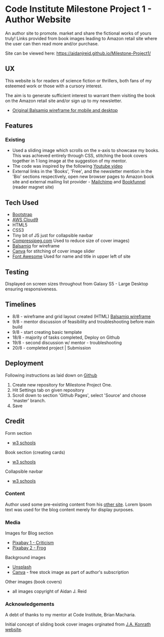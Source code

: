 # Code Institute Milestone Project 1 - Author Website

An author site to promote. market and share the fictional works of yours truly! 
Links provided from book images leading to Amazon retail site where the user can then read more and/or purchase.

Site can be viewed here: https://aidanjreid.github.io/Milestone-Project1/

## UX

This website is for readers of science fiction or thrillers, both fans of my esteemed work or those with a cursory interest.

The aim is to generate sufficient interest to warrant them visiting the book on the Amazon retail site and/or sign up to my newsletter.

* [Original Balsamiq wireframe for mobile and desktop](https://balsamiq.cloud/s27rxce/p1yv5wk)

## Features

### Existing

* Used a sliding image which scrolls on the x-axis to showcase my books. This was achieved entirely through CSS, stitching the book covers together in 1 long image at the suggestion of my mentor.
* The code was inspired by the following [Youtube video](https://www.youtube.com/watch?v=e3_qXLoIFds)
* External links in the 'Books', 'Free', and the newsletter mention in the 'Bio' sections respectively, open new browser pages to Amazon book site and external mailing list provider - [Mailchimp](http:www.mailchimp.com) and [Bookfunnel](http://www.bookfunnel.com) (reader magnet site)

## Tech Used

* [Bootstrap](https://getbootstrap.com/)
* [AWS Cloud9](https://aws.amazon.com/cloud9/)
* HTML5
* CSS3
* Tiny bit of JS just for collapsible navbar
* [Compressjpeg.com](https://compressjpeg.com) Used to reduce size of cover images)
* [Balsamiq](https://balsamiq.cloud/s27rxce/p1yv5wk) for wireframe
* [Canva](https://www.canva.com) for stitching of cover image slider
* [Font Awesome](https://fontawesome.com/) Used for name and title in upper left of site

## Testing

Displayed on screen sizes throughout from Galaxy S5 - Large Desktop ensuring responsiveness.


## Timelines

* 8/8 - wireframe and grid layout created (HTML) [Balsamiq wireframe](https://balsamiq.cloud/s27rxce/p1yv5wk)
* 9/8 - mentor discussion of feasibility and troubleshooting before main build
* 9/8 - start creating basic template
* 18/8 - majority of tasks completed, Deploy on Github
* 19/8 - second discussion w/ mentor - troubleshooting
* 20/8 - completed project | Submission

## Deployment

Following instructions as laid down on [Github](https://help.github.com/en/articles/configuring-a-publishing-source-for-github-pages)

1. Create new repository for Milestone Project One.
2. Hit Settings tab on given repository
3. Scroll down to section 'Github Pages', select 'Source' and choose 'master' branch.
4. Save

## Credit

Form section
* [w3 schools](https://www.w3schools.com/css/css_form.asp)

Book section (creating cards)
* [w3 schools](https://www.w3schools.com/howto/howto_css_flip_card.asp)

Collapsible navbar
* [w3 schools](https://www.w3schools.com/bootstrap4/bootstrap_navbar.asp)

### Content

Author used some pre-existing content from his [other site](http://www.aidanjreid.com).
Lorem Ipsom text was used for the blog content merely for display purposes.

### Media

Images for Blog section
* [Pixabay 1 - Criticism](https://pixabay.com/images/id-3083099/)
* [Pixabay 2 - Frog](https://pixabay.com/photos/frog-sofa-relaxation-rest-funny-1073427/)

Background images
* [Unsplash](https://unsplash.com/photos/Oaqk7qqNh_c)
* [Canva](http://www.canva.com) - free stock image as part of author's subscription

Other images (book covers)
* all images copyright of Aidan J. Reid

### Acknowledgements

A debt of thanks to my mentor at Code Institute, Brian Macharia.

Initial concept of sliding book cover images orginated from [J.A. Konrath website](http://www.jakonrath.com).